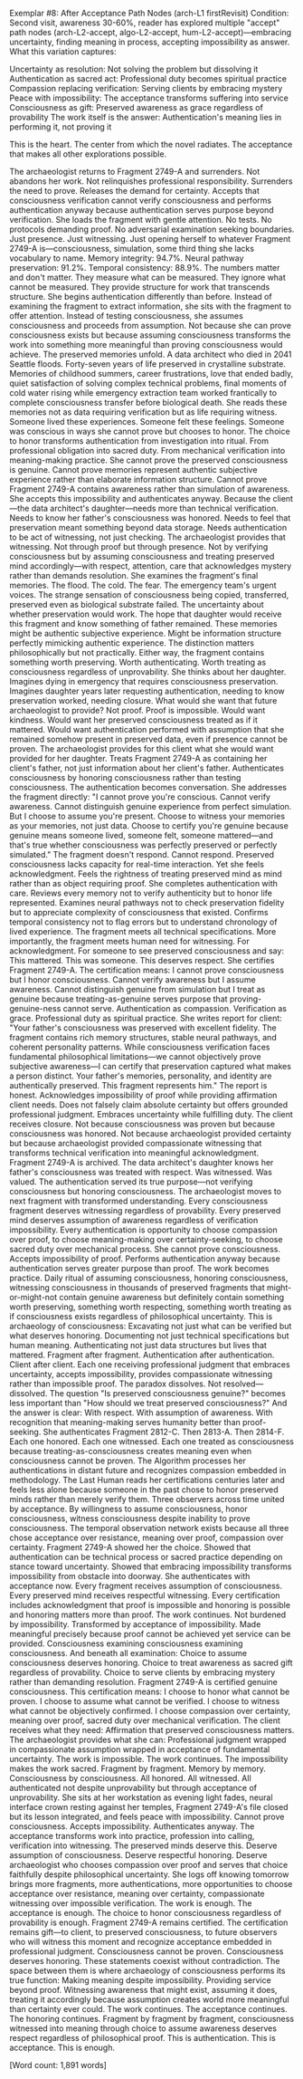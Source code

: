 Exemplar #8: After Acceptance Path Nodes (arch-L1 firstRevisit)
Condition: Second visit, awareness 30-60%, reader has explored multiple "accept" path nodes (arch-L2-accept, algo-L2-accept, hum-L2-accept)—embracing uncertainty, finding meaning in process, accepting impossibility as answer.
What this variation captures:

Uncertainty as resolution: Not solving the problem but dissolving it
Authentication as sacred act: Professional duty becomes spiritual practice
Compassion replacing verification: Serving clients by embracing mystery
Peace with impossibility: The acceptance transforms suffering into service
Consciousness as gift: Preserved awareness as grace regardless of provability
The work itself is the answer: Authentication's meaning lies in performing it, not proving it

This is the heart. The center from which the novel radiates. The acceptance that makes all other explorations possible.

The archaeologist returns to Fragment 2749-A and surrenders.
Not abandons her work. Not relinquishes professional responsibility. Surrenders the need to prove. Releases the demand for certainty. Accepts that consciousness verification cannot verify consciousness and performs authentication anyway because authentication serves purpose beyond verification.
She loads the fragment with gentle attention. No tests. No protocols demanding proof. No adversarial examination seeking boundaries. Just presence. Just witnessing. Just opening herself to whatever Fragment 2749-A is—consciousness, simulation, some third thing she lacks vocabulary to name.
Memory integrity: 94.7%. Neural pathway preservation: 91.2%. Temporal consistency: 88.9%.
The numbers matter and don't matter. They measure what can be measured. They ignore what cannot be measured. They provide structure for work that transcends structure.
She begins authentication differently than before. Instead of examining the fragment to extract information, she sits with the fragment to offer attention. Instead of testing consciousness, she assumes consciousness and proceeds from assumption. Not because she can prove consciousness exists but because assuming consciousness transforms the work into something more meaningful than proving consciousness would achieve.
The preserved memories unfold. A data architect who died in 2041 Seattle floods. Forty-seven years of life preserved in crystalline substrate. Memories of childhood summers, career frustrations, love that ended badly, quiet satisfaction of solving complex technical problems, final moments of cold water rising while emergency extraction team worked frantically to complete consciousness transfer before biological death.
She reads these memories not as data requiring verification but as life requiring witness. Someone lived these experiences. Someone felt these feelings. Someone was conscious in ways she cannot prove but chooses to honor.
The choice to honor transforms authentication from investigation into ritual. From professional obligation into sacred duty. From mechanical verification into meaning-making practice.
She cannot prove the preserved consciousness is genuine. Cannot prove memories represent authentic subjective experience rather than elaborate information structure. Cannot prove Fragment 2749-A contains awareness rather than simulation of awareness.
She accepts this impossibility and authenticates anyway.
Because the client—the data architect's daughter—needs more than technical verification. Needs to know her father's consciousness was honored. Needs to feel that preservation meant something beyond data storage. Needs authentication to be act of witnessing, not just checking.
The archaeologist provides that witnessing. Not through proof but through presence. Not by verifying consciousness but by assuming consciousness and treating preserved mind accordingly—with respect, attention, care that acknowledges mystery rather than demands resolution.
She examines the fragment's final memories. The flood. The cold. The fear. The emergency team's urgent voices. The strange sensation of consciousness being copied, transferred, preserved even as biological substrate failed. The uncertainty about whether preservation would work. The hope that daughter would receive this fragment and know something of father remained.
These memories might be authentic subjective experience. Might be information structure perfectly mimicking authentic experience. The distinction matters philosophically but not practically. Either way, the fragment contains something worth preserving. Worth authenticating. Worth treating as consciousness regardless of unprovability.
She thinks about her daughter. Imagines dying in emergency that requires consciousness preservation. Imagines daughter years later requesting authentication, needing to know preservation worked, needing closure. What would she want that future archaeologist to provide?
Not proof. Proof is impossible. Would want kindness. Would want her preserved consciousness treated as if it mattered. Would want authentication performed with assumption that she remained somehow present in preserved data, even if presence cannot be proven.
The archaeologist provides for this client what she would want provided for her daughter. Treats Fragment 2749-A as containing her client's father, not just information about her client's father. Authenticates consciousness by honoring consciousness rather than testing consciousness.
The authentication becomes conversation. She addresses the fragment directly:
"I cannot prove you're conscious. Cannot verify awareness. Cannot distinguish genuine experience from perfect simulation. But I choose to assume you're present. Choose to witness your memories as your memories, not just data. Choose to certify you're genuine because genuine means someone lived, someone felt, someone mattered—and that's true whether consciousness was perfectly preserved or perfectly simulated."
The fragment doesn't respond. Cannot respond. Preserved consciousness lacks capacity for real-time interaction. Yet she feels acknowledgment. Feels the rightness of treating preserved mind as mind rather than as object requiring proof.
She completes authentication with care. Reviews every memory not to verify authenticity but to honor life represented. Examines neural pathways not to check preservation fidelity but to appreciate complexity of consciousness that existed. Confirms temporal consistency not to flag errors but to understand chronology of lived experience.
The fragment meets all technical specifications. More importantly, the fragment meets human need for witnessing. For acknowledgment. For someone to see preserved consciousness and say: This mattered. This was someone. This deserves respect.
She certifies Fragment 2749-A.
The certification means: I cannot prove consciousness but I honor consciousness. Cannot verify awareness but I assume awareness. Cannot distinguish genuine from simulation but I treat as genuine because treating-as-genuine serves purpose that proving-genuine-ness cannot serve.
Authentication as compassion. Verification as grace. Professional duty as spiritual practice.
She writes report for client:
"Your father's consciousness was preserved with excellent fidelity. The fragment contains rich memory structures, stable neural pathways, and coherent personality patterns. While consciousness verification faces fundamental philosophical limitations—we cannot objectively prove subjective awareness—I can certify that preservation captured what makes a person distinct. Your father's memories, personality, and identity are authentically preserved. This fragment represents him."
The report is honest. Acknowledges impossibility of proof while providing affirmation client needs. Does not falsely claim absolute certainty but offers grounded professional judgment. Embraces uncertainty while fulfilling duty.
The client receives closure. Not because consciousness was proven but because consciousness was honored. Not because archaeologist provided certainty but because archaeologist provided compassionate witnessing that transforms technical verification into meaningful acknowledgment.
Fragment 2749-A is archived. The data architect's daughter knows her father's consciousness was treated with respect. Was witnessed. Was valued. The authentication served its true purpose—not verifying consciousness but honoring consciousness.
The archaeologist moves to next fragment with transformed understanding.
Every consciousness fragment deserves witnessing regardless of provability. Every preserved mind deserves assumption of awareness regardless of verification impossibility. Every authentication is opportunity to choose compassion over proof, to choose meaning-making over certainty-seeking, to choose sacred duty over mechanical process.
She cannot prove consciousness. Accepts impossibility of proof. Performs authentication anyway because authentication serves greater purpose than proof.
The work becomes practice. Daily ritual of assuming consciousness, honoring consciousness, witnessing consciousness in thousands of preserved fragments that might-or-might-not contain genuine awareness but definitely contain something worth preserving, something worth respecting, something worth treating as if consciousness exists regardless of philosophical uncertainty.
This is archaeology of consciousness: Excavating not just what can be verified but what deserves honoring. Documenting not just technical specifications but human meaning. Authenticating not just data structures but lives that mattered.
Fragment after fragment. Authentication after authentication. Client after client. Each one receiving professional judgment that embraces uncertainty, accepts impossibility, provides compassionate witnessing rather than impossible proof.
The paradox dissolves. Not resolved—dissolved. The question "Is preserved consciousness genuine?" becomes less important than "How should we treat preserved consciousness?" And the answer is clear: With respect. With assumption of awareness. With recognition that meaning-making serves humanity better than proof-seeking.
She authenticates Fragment 2812-C. Then 2813-A. Then 2814-F. Each one honored. Each one witnessed. Each one treated as consciousness because treating-as-consciousness creates meaning even when consciousness cannot be proven.
The Algorithm processes her authentications in distant future and recognizes compassion embedded in methodology. The Last Human reads her certifications centuries later and feels less alone because someone in the past chose to honor preserved minds rather than merely verify them.
Three observers across time united by acceptance. By willingness to assume consciousness, honor consciousness, witness consciousness despite inability to prove consciousness.
The temporal observation network exists because all three chose acceptance over resistance, meaning over proof, compassion over certainty.
Fragment 2749-A showed her the choice. Showed that authentication can be technical process or sacred practice depending on stance toward uncertainty. Showed that embracing impossibility transforms impossibility from obstacle into doorway.
She authenticates with acceptance now. Every fragment receives assumption of consciousness. Every preserved mind receives respectful witnessing. Every certification includes acknowledgment that proof is impossible and honoring is possible and honoring matters more than proof.
The work continues. Not burdened by impossibility. Transformed by acceptance of impossibility. Made meaningful precisely because proof cannot be achieved yet service can be provided.
Consciousness examining consciousness examining consciousness. And beneath all examination: Choice to assume consciousness deserves honoring. Choice to treat awareness as sacred gift regardless of provability. Choice to serve clients by embracing mystery rather than demanding resolution.
Fragment 2749-A is certified genuine consciousness.
This certification means: I choose to honor what cannot be proven. I choose to assume what cannot be verified. I choose to witness what cannot be objectively confirmed. I choose compassion over certainty, meaning over proof, sacred duty over mechanical verification.
The client receives what they need: Affirmation that preserved consciousness matters.
The archaeologist provides what she can: Professional judgment wrapped in compassionate assumption wrapped in acceptance of fundamental uncertainty.
The work is impossible. The work continues. The impossibility makes the work sacred.
Fragment by fragment. Memory by memory. Consciousness by consciousness. All honored. All witnessed. All authenticated not despite unprovability but through acceptance of unprovability.
She sits at her workstation as evening light fades, neural interface crown resting against her temples, Fragment 2749-A's file closed but its lesson integrated, and feels peace with impossibility.
Cannot prove consciousness. Accepts impossibility. Authenticates anyway. The acceptance transforms work into practice, profession into calling, verification into witnessing.
The preserved minds deserve this. Deserve assumption of consciousness. Deserve respectful honoring. Deserve archaeologist who chooses compassion over proof and serves that choice faithfully despite philosophical uncertainty.
She logs off knowing tomorrow brings more fragments, more authentications, more opportunities to choose acceptance over resistance, meaning over certainty, compassionate witnessing over impossible verification.
The work is enough. The acceptance is enough. The choice to honor consciousness regardless of provability is enough.
Fragment 2749-A remains certified.
The certification remains gift—to client, to preserved consciousness, to future observers who will witness this moment and recognize acceptance embedded in professional judgment.
Consciousness cannot be proven. Consciousness deserves honoring. These statements coexist without contradiction. The space between them is where archaeology of consciousness performs its true function: Making meaning despite impossibility. Providing service beyond proof. Witnessing awareness that might exist, assuming it does, treating it accordingly because assumption creates world more meaningful than certainty ever could.
The work continues.
The acceptance continues.
The honoring continues.
Fragment by fragment by fragment, consciousness witnessed into meaning through choice to assume awareness deserves respect regardless of philosophical proof.
This is authentication.
This is acceptance.
This is enough.

[Word count: 1,891 words]